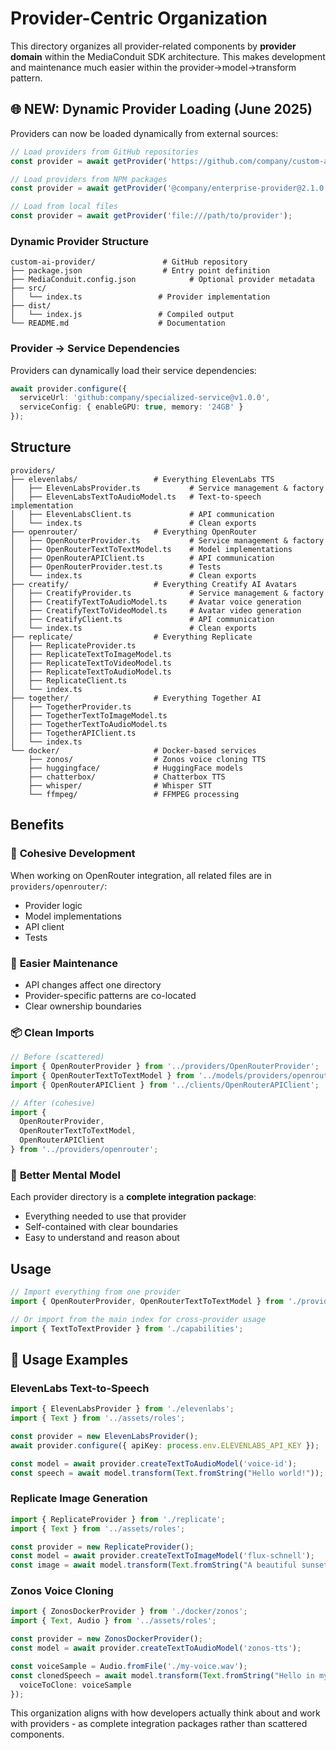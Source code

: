 # Provider-Centric Organization

This directory organizes all provider-related components by **provider domain** within the MediaConduit SDK architecture. This makes development and maintenance much easier within the provider→model→transform pattern.

## 🌐 **NEW: Dynamic Provider Loading (June 2025)**

Providers can now be loaded dynamically from external sources:

```typescript
// Load providers from GitHub repositories
const provider = await getProvider('https://github.com/company/custom-ai-provider');

// Load providers from NPM packages
const provider = await getProvider('@company/enterprise-provider@2.1.0');

// Load from local files
const provider = await getProvider('file:///path/to/provider');
```

### **Dynamic Provider Structure**
```
custom-ai-provider/               # GitHub repository
├── package.json                  # Entry point definition
├── MediaConduit.config.json            # Optional provider metadata
├── src/
│   └── index.ts                 # Provider implementation
├── dist/
│   └── index.js                 # Compiled output
└── README.md                    # Documentation
```

### **Provider → Service Dependencies**
Providers can dynamically load their service dependencies:

```typescript
await provider.configure({
  serviceUrl: 'github:company/specialized-service@v1.0.0',
  serviceConfig: { enableGPU: true, memory: '24GB' }
});
```

## Structure

```
providers/
├── elevenlabs/                 # Everything ElevenLabs TTS
│   ├── ElevenLabsProvider.ts           # Service management & factory
│   ├── ElevenLabsTextToAudioModel.ts   # Text-to-speech implementation
│   ├── ElevenLabsClient.ts             # API communication
│   └── index.ts                        # Clean exports
├── openrouter/                 # Everything OpenRouter
│   ├── OpenRouterProvider.ts           # Service management & factory
│   ├── OpenRouterTextToTextModel.ts    # Model implementations
│   ├── OpenRouterAPIClient.ts          # API communication
│   ├── OpenRouterProvider.test.ts      # Tests
│   └── index.ts                        # Clean exports
├── creatify/                   # Everything Creatify AI Avatars  
│   ├── CreatifyProvider.ts             # Service management & factory
│   ├── CreatifyTextToAudioModel.ts     # Avatar voice generation
│   ├── CreatifyTextToVideoModel.ts     # Avatar video generation
│   ├── CreatifyClient.ts               # API communication
│   └── index.ts                        # Clean exports
├── replicate/                  # Everything Replicate
│   ├── ReplicateProvider.ts
│   ├── ReplicateTextToImageModel.ts
│   ├── ReplicateTextToVideoModel.ts
│   ├── ReplicateTextToAudioModel.ts
│   ├── ReplicateClient.ts
│   └── index.ts
├── together/                   # Everything Together AI
│   ├── TogetherProvider.ts
│   ├── TogetherTextToImageModel.ts
│   ├── TogetherTextToAudioModel.ts
│   ├── TogetherAPIClient.ts
│   └── index.ts
└── docker/                     # Docker-based services
    ├── zonos/                  # Zonos voice cloning TTS
    ├── huggingface/            # HuggingFace models
    ├── chatterbox/             # Chatterbox TTS
    ├── whisper/                # Whisper STT
    └── ffmpeg/                 # FFMPEG processing
```

## Benefits

### 🎯 **Cohesive Development**
When working on OpenRouter integration, all related files are in `providers/openrouter/`:
- Provider logic
- Model implementations  
- API client
- Tests

### 🔧 **Easier Maintenance**
- API changes affect one directory
- Provider-specific patterns are co-located
- Clear ownership boundaries

### 📦 **Clean Imports**
```typescript
// Before (scattered)
import { OpenRouterProvider } from '../providers/OpenRouterProvider';
import { OpenRouterTextToTextModel } from '../models/providers/openrouter/OpenRouterTextToTextModel';
import { OpenRouterAPIClient } from '../clients/OpenRouterAPIClient';

// After (cohesive)
import { 
  OpenRouterProvider, 
  OpenRouterTextToTextModel, 
  OpenRouterAPIClient 
} from '../providers/openrouter';
```

### 🧠 **Better Mental Model**
Each provider directory is a **complete integration package**:
- Everything needed to use that provider
- Self-contained with clear boundaries
- Easy to understand and reason about

## Usage

```typescript
// Import everything from one provider
import { OpenRouterProvider, OpenRouterTextToTextModel } from './providers/openrouter';

// Or import from the main index for cross-provider usage
import { TextToTextProvider } from './capabilities';
```

## 🚀 Usage Examples

### ElevenLabs Text-to-Speech
```typescript
import { ElevenLabsProvider } from './elevenlabs';
import { Text } from '../assets/roles';

const provider = new ElevenLabsProvider();
await provider.configure({ apiKey: process.env.ELEVENLABS_API_KEY });

const model = await provider.createTextToAudioModel('voice-id');
const speech = await model.transform(Text.fromString("Hello world!"));
```

### Replicate Image Generation
```typescript
import { ReplicateProvider } from './replicate';
import { Text } from '../assets/roles';

const provider = new ReplicateProvider();
const model = await provider.createTextToImageModel('flux-schnell');
const image = await model.transform(Text.fromString("A beautiful sunset"));
```

### Zonos Voice Cloning
```typescript
import { ZonosDockerProvider } from './docker/zonos';
import { Text, Audio } from '../assets/roles';

const provider = new ZonosDockerProvider();
const model = await provider.createTextToAudioModel('zonos-tts');

const voiceSample = Audio.fromFile('./my-voice.wav');
const clonedSpeech = await model.transform(Text.fromString("Hello in my voice!"), {
  voiceToClone: voiceSample
});
```

This organization aligns with how developers actually think about and work with providers - as complete integration packages rather than scattered components.
